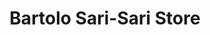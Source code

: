 ---
title: "Bartolo Sari-Sari Store"
url: /meycauayan/bartolo-sari-sari-store/
shop: convenience
---